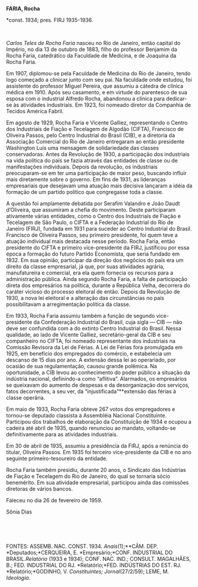 **FARIA, Rocha**

\*const. 1934; pres. FIRJ 1935-1936.

 

*Carlos Teles de Rocha Faria* nasceu no Rio de Janeiro, então capital do
Império, no dia 13 de outubro de 1883, filho do professor Benjamim da
Rocha Faria, catedrático da Faculdade de Medicina, e de Joaquina da
Rocha Faria.

Em 1907, diplomou-se pela Faculdade de Medicina do Rio de Janeiro, tendo
logo começado a clinicar junto com seu pai. Na faculdade onde estudou,
foi assistente do professor Miguel Pereira, que assumiu a cátedra de
clínica médica em 1910. Após seu casamento, e em virtude do parentesco
de sua esposa com o industrial Alfredo Rocha, abandonou a clínica para
dedicar-se às atividades industriais. Em 1923, foi nomeado diretor da
Companhia de Tecidos América Fabril.

Em agosto de 1929, Rocha Faria e Vicente Galliez, representando o Centro
dos Industriais de Fiação e Tecelagem de Algodão (CIFTA), Francisco de
Oliveira Passos, pelo Centro Industrial do Brasil (CIB), e a diretoria
da Associação Comercial do Rio de Janeiro entregaram ao então presidente
Washington Luís uma mensagem de solidariedade das classes conservadoras.
Antes da Revolução de 1930, a participação dos industriais na vida
política do país se fazia através das entidades de classe ou de
manifestações individuais. Depois da revolução, os industriais
preocuparam-se em ter uma participação de maior peso, buscando influir
mais diretamente sobre o governo. Em fins de 1931, as lideranças
empresariais que desejavam uma atuação mais decisiva lançaram a idéia da
formação de um partido político que congregasse toda a classe.

A questão foi amplamente debatida por Serafim Valandro e João Daudt
d’Oliveira, que assumiram a chefia do movimento. Deste participaram
ativamente várias entidades, como o Centro dos Industriais de Fiação e
Tecelagem de São Paulo, o CIFTA e a Federação Industrial do Rio de
Janeiro (FIRJ), fundada em 1931 para suceder ao Centro Industrial do
Brasil. Francisco de Oliveira Passos, seu primeiro presidente, foi quem
teve a atuação individual mais destacada nesse período. Rocha Faria,
então presidente do CIFTA e primeiro vice-presidente da FIRJ, justificou
por essa época a formação do futuro Partido Economista, que seria
fundado em 1932. Em sua opinião, participar da direção dos negócios do
país era um direito da classe empresarial, já que, por suas atividades
agrária, manufatureira e comercial, era ela quem fornecia os recursos
para a administração pública. Ainda segundo Rocha Faria, a falta de
participação direta dos empresários na política, durante a República
Velha, decorrera do caráter vicioso do processo eleitoral de então.
Depois da Revolução de 1930, a nova lei eleitoral e a alteração das
circunstâncias no país possibilitavam a arregimentação política da
classe.

Em 1933, Rocha Faria assumiu também a função de segundo vice-presidente
da Confederação Industrial do Brasil, cuja sigla — CIB — não deve ser
confundida com a do extinto Centro Industrial do Brasil. Nessa
qualidade, ao lado de Vicente Galliez, secretário-geral da CIB e seu
companheiro no CIFTA, foi nomeado representante dos industriais na
Comissão Revisora da Lei de Férias. A Lei de Férias fora promulgada em
1925, em benefício dos empregados do comércio, e estabelecia um descanso
de 15 dias por ano. A extensão dessa lei ao operariado, por ocasião de
sua regulamentação, causou grande polêmica. Na oportunidade, a CIB levou
ao conhecimento do poder público a situação da indústria nacional,
definindo-a como “aflitiva”. Alarmados, os empresários se queixavam do
aumento de despesas e da desorganização dos serviços, fatos decorrentes,
a seu ver, da “injustificada”**extensão das férias à classe operária.

Em maio de 1933, Rocha Faria obteve 267 votos dos empregadores e
tornou-se deputado classista à Assembléia Nacional Constituinte.
Participou dos trabalhos de elaboração da Constituição de 1934 e ocupou
a cadeira até abril de 1935, quando renunciou ao mandato, voltando-se
definitivamente para as atividades industriais.

Em 30 de abril de 1935, assumiu a presidência da FIRJ, após a renúncia
do titular, Oliveira Passos. Em 1935 foi terceiro vice-presidente da CIB
e no ano seguinte primeiro-tesoureiro da entidade.

Rocha Faria também presidiu, durante 20 anos, o Sindicato das Indústrias
de Fiação e Tecelagem do Rio de Janeiro, do qual se tornaria sócio
benemérito. Em sua atividade empresarial, participou ainda das comissões
diretoras de vários bancos.

Faleceu no dia 26 de fevereiro de 1959.

Sônia Dias

 

 

FONTES: ASSEMB. NAC. CONST. 1934. *Anais*(1);**CÂM. DEP.
*Deputados;*CERQUEIRA, E. *Empresário;*CONF. INDUSTRIAL DO
BRASIL.*Relatório* (1933 e 1934); CONF. NAC. IND.; CONSULT. MAGALHÃES,
B.; FED. INDUSTRIAL DO RJ. *Relatório;*FED. INDÚSTRIAS DO EST. RJ.
*Relatório;*GODINHO, V. *Constituintes; Jornal*(27/2/59); LEME, M.
*Ideologia.*

 
